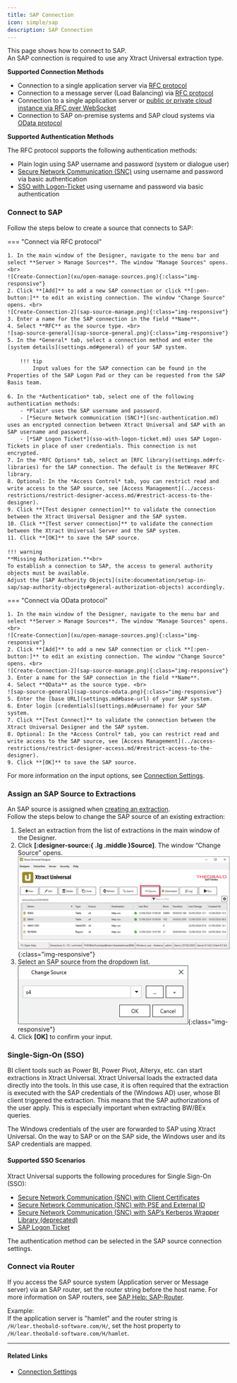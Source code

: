 ```yaml
---
title: SAP Connection
icon: simple/sap
description: SAP Connection
---
```


This page shows how to connect to SAP.<br>
An SAP connection is required to use any Xtract Universal extraction type.


**Supported Connection Methods** 

- Connection to a single application server via [RFC protocol](settings.md/#source-type-rfc)
- Connection to a message server (Load Balancing) via [RFC protocol](settings.md/#source-type-rfc)
- Connection to a single application server or [public or private cloud instance via RFC over WebSocket](../../knowledge-base/access-data-in-the-sap-public-cloud.md)
- Connection to SAP on-premise systems and SAP cloud systems via [OData protocol](settings.md/#source-type-odata)

**Supported Authentication Methods** 

The RFC protocol supports the following authentication methods:

- Plain login using SAP username and password (system or dialogue user)
- [Secure Network Communication (SNC)](snc-authentication.md) using username and password via basic authentication
- [SSO with Logon-Ticket](sso-with-logon-ticket.md) using username and password via basic authentication

### Connect to SAP

Follow the steps below to create a source that connects to SAP:

=== "Connect via RFC protocol"

	1. In the main window of the Designer, navigate to the menu bar and select **Server > Manage Sources**. The window "Manage Sources" opens.  <br>
	![Create-Connection](xu/open-manage-sources.png){:class="img-responsive"}
	2. Click **[Add]** to add a new SAP connection or click **[:pen-button:]** to edit an existing connection. The window "Change Source" opens. <br>
	![Create-Connection-2](sap-source-manage.png){:class="img-responsive"}
	3. Enter a name for the SAP connection in the field **Name**.
	4. Select **RFC** as the source type. <br>
	![sap-source-general](sap-source-general.png){:class="img-responsive"}
	5. In the *General* tab, select a connection method and enter the [system details](settings.md#general) of your SAP system. 

		!!! tip
			Input values for the SAP connection can be found in the Properties of the SAP Logon Pad or they can be requested from the SAP Basis team.
					
	6. In the *Authentication* tab, select one of the following authentication methods:
		- *Plain* uses the SAP username and password.
		- [*Secure Network communication (SNC)*](snc-authentication.md) uses an encrypted connection between Xtract Universal and SAP with an SAP username and password.
		- [*SAP Logon Ticket*](sso-with-logon-ticket.md) uses SAP Logon-Tickets in place of user credentials. This connection is not encrypted.
	7. In the *RFC Options* tab, select an [RFC library](settings.md#rfc-libraries) for the SAP connection. The default is the NetWeaver RFC library.
	8. Optional: In the *Access Control* tab, you can restrict read and write access to the SAP source, see [Access Management](../access-restrictions/restrict-designer-access.md/#restrict-access-to-the-designer).
	9. Click **[Test designer connection]** to validate the connection between the Xtract Universal Designer and the SAP system. 
	10. Click **[Test server connection]** to validate the connection between the Xtract Universal Server and the SAP system. 
	11. Click **[OK]** to save the SAP source.
	
	!!! warning  
	**Missing Authorization.**<br>
    To establish a connection to SAP, the access to general authority objects must be available.
    Adjust the [SAP Authority Objects](site:documentation/setup-in-sap/sap-authority-objects#general-authorization-objects) accordingly.



=== "Connect via OData protocol"

	1. In the main window of the Designer, navigate to the menu bar and select **Server > Manage Sources**. The window "Manage Sources" opens.  <br>
	![Create-Connection](xu/open-manage-sources.png){:class="img-responsive"}
	2. Click **[Add]** to add a new SAP connection or click **[:pen-button:]** to edit an existing connection. The window "Change Source" opens. <br>
	![Create-Connection-2](sap-source-manage.png){:class="img-responsive"}
	3. Enter a name for the SAP connection in the field **Name**.
	4. Select **OData** as the source type. <br>
	![sap-source-general](sap-source-odata.png){:class="img-responsive"}
	5. Enter the [base URL](settings.md#base-url) of your SAP system.
	6. Enter login [credentials](settings.md#username) for your SAP system.
	7. Click **[Test Connect]** to validate the connection between the Xtract Universal Designer and the SAP system.  
	8. Optional: In the *Access Control* tab, you can restrict read and write access to the SAP source, see [Access Management](../access-restrictions/restrict-designer-access.md/#restrict-access-to-the-designer).
	9. Click **[OK]** to save the SAP source.

	
For more information on the input options, see [Connection Settings](settings.md).

### Assign an SAP Source to Extractions

An SAP source is assigned when [creating an extraction](../../getting-started.md/#create-an-extraction). <br>
Follow the steps below to change the SAP source of an existing extraction:

1. Select an extraction from the list of extractions in the main window of the Designer.
2. Click **[:designer-source:{ .lg .middle }Source]**. The window “Change Source” opens.<br>
![open-sap-source](xu/open-sap-source.png){:class="img-responsive"}
3. Select an SAP source from the dropdown list.<br>
![sap-source-change](sap-source-change.png){:class="img-responsive"}
4. Click **[OK]** to confirm your input.

### Single-Sign-On (SSO)

BI client tools such as Power BI, Power Pivot, Alteryx, etc. can start extractions in Xtract Universal. 
Xtract Universal loads the extracted data directly into the tools. 
In this use case, it is often required that the extraction is executed with the SAP credentials of the (Windows AD) user, whose BI client triggered the extraction. 
This means that the SAP authorizations of the user apply. This is especially important when extracting BW/BEx queries.

The Windows credentials of the user are forwarded to SAP using Xtract Universal. 
On the way to SAP or on the SAP side, the Windows user and its SAP credentials are mapped.

#### Supported SSO Scenarios

Xtract Universal supports the following procedures for Single Sign-On (SSO):

- [Secure Network Communication (SNC) with Client Certificates](../../knowledge-base/sso-with-client-certificates.md)
- [Secure Network Communication (SNC) with PSE and External ID](../../knowledge-base/sso-with-external-id.md)
- [Secure Network Communication (SNC) with SAP’s Kerberos Wrapper Library (deprecated)](../../knowledge-base/sso-with-kerberos-snc.md)
- [SAP Logon Ticket](../../knowledge-base/sso-with-logon-ticket.md)

The authentication method can be selected in the SAP source connection settings.


### Connect via Router

If you access the SAP source system (Application server or Message server) via an SAP router, set the router string before the host name. 
For more information on SAP routers, see [SAP Help: SAP-Router](https://help.sap.com/viewer/6d9a59096c4b1014b507f15bed51571f/7.01.22/en-US/486b41efb74c07bee10000000a42189d.html).

Example:<br>
If the application server is "hamlet" and the router string is `/H/lear.theobald-software.com/H/`, set the host property to `/H/lear.theobald-software.com/H/hamlet`.


*****
#### Related Links
- [Connection Settings](settings.md)
